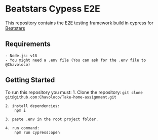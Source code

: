 # Beatstars Cypess E2E 

This repository contains the E2E testing framework build in cypress for [Beatstars](https://www.beatstars.com/)

## Requirements
    - Node.js: v18
    - You might need a .env file (You can ask for the .env file to @Chavoloco)

## Getting Started

To run this repository you must:
    1. Clone the repository:
   ` git clone git@github.com:Chavoloco/Take-home-assignment.git `
    
    2. install dependencies: 
        npm i

    3. paste .env in the root project folder.

    4. run command:
        npm run cypress:open
